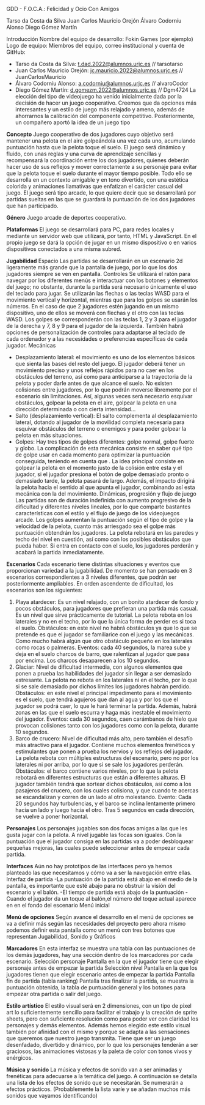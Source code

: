 GDD - F.O.C.A.: Felicidad y Ocio Con Amigos

Tarso da Costa da Silva
Juan Carlos Mauricio Orejón
Álvaro Codorníu Alonso
Diego Gómez Martín


Introducción
Nombre del equipo de desarrollo: Fokin Games (por ejemplo)
Logo de equipo:
Miembros del equipo, correo institucional y cuenta de GitHub:
-  Tarso da Costa da Silva: t.dad.2022@alumnos.urjc.es // tarsotarso
- Juan Carlos Mauricio Orejón: jc.mauricio.2022@alumnos.urjc.es // JuanCarlosMauricio
- Álvaro Codorníu Alonso: a.codorniu@alumnos.urjc.es // alvaroCodor
- Diego Gómez Martín: d.gomezm.2022@alumnos.urjc.es // Dgm4724
La elección del tipo de videojuego ha venido inicialmente dada por la decisión de hacer un juego cooperativo. Creemos que da opciones más interesantes y un estilo de juego más relajado y ameno, además de ahorrarnos la calibración del componente competitivo. Posteriormente, un compañero aportó la idea de un juego tipo 



**Concepto** 
Juego cooperativo de dos jugadores cuyo objetivo será mantener una pelota en el aire golpeándola una vez cada uno, acumulando puntuación hasta que la pelota toque el suelo. El juego será dinámico y fluido, con unas reglas y una curva de aprendizaje sencillas y recompensará la coordinación entre los dos jugadores, quienes deberán hacer uso de sus reflejos y mover correctamente a su personaje para evitar que la pelota toque el suelo durante el mayor tiempo posible. Todo ello se desarrolla en un contexto amigable y en tono divertido, con una estética colorida y animaciones llamativas que enfatizan el carácter casual del juego. El juego será tipo arcade, lo que quiere decir que se desarrollará por partidas sueltas en las que se guardará la puntuación de los dos jugadores que han participado.


**Género**
Juego arcade de deportes cooperativo.


**Plataformas**
El juego se desarrollará para PC, para redes locales y mediante un servidor web que utilizará, por tanto, HTML y JavaScript. En el propio juego se dará la opción de jugar en un mismo dispositivo o en varios dispositivos conectados a una misma subred.


**Jugabilidad** 
Espacio
Las partidas se desarrollarán en un escenario 2d ligeramente más grande que  la pantalla de juego, por lo que los dos jugadores siempre se ven en pantalla.
Controles
Se utilizará el ratón para navegar por los diferentes menús e interactuar con los botones y elementos del juego; no obstante, durante la partida será necesario únicamente el uso del teclado para jugar. Se utilizarán las flechas o las teclas WASD para el movimiento vertical y horizontal, mientras que para los golpes se usarán los números. En el caso de que 2 jugadores estén jugando en un mismo dispositivo, uno de ellos se moverá con flechas y el otro con las teclas WASD. Los golpes se corresponderán con las teclas 1, 2 y 3 para el jugador de la derecha y 7, 8 y 9 para el jugador de la izquierda. También habrá opciones de personalización de controles para adaptarse al teclado de cada ordenador y a las necesidades o preferencias específicas de cada jugador.
Mecánicas
- Desplazamiento lateral: el movimiento es uno de los elementos básicos que sienta las bases del resto del juego. El jugador deberá tener un movimiento preciso y unos reflejos rápidos para no caer en los obstáculos del terreno, así como para anticiparse a la trayectoria de la pelota y poder darle antes de que alcance el suelo. No existen colisiones entre jugadores, por lo que podrán moverse libremente por el escenario sin limitaciones. Así, algunas veces será necesario esquivar obstáculos, golpear la pelota en el aire, golpear la pelota en una dirección determinada o con cierta intensidad…
- Salto (desplazamiento vertical): El salto complementa al desplazamiento lateral, dotando al jugador de la movilidad completa necesaria para esquivar obstáculos del terreno o enemigos y para poder golpear la pelota en más situaciones.
- Golpes: Hay tres tipos de golpes diferentes: golpe normal, golpe fuerte y globo. La complicación de esta mecánica consiste en saber qué tipo de golpe usar en cada momento para optimizar la puntuación conseguida, teniendo en cuenta que . La idea principal consiste en  golpear la pelota en el momento justo de la colisión entre esta y el jugador, si el jugador presiona el botón de golpe demasiado pronto o demasiado tarde, la pelota pasará de largo. Además, el impacto dirigirá la pelota hacia el sentido al que apunta el jugador, combinando así esta mecánica con la del movimiento.
Dinámicas, progresión y flujo de juego
Las partidas son de duración indefinida con aumento progresivo de la dificultad y diferentes niveles lineales, por lo que comparte bastantes características con el estilo y el flujo de juego de los videojuegos arcade.
Los golpes aumentan la puntuación según el tipo de golpe y la velocidad de la pelota, cuanto más arriesgado sea el golpe más puntuación obtendrán los jugadores.
La pelota rebotará en las paredes y techo del nivel en cuestión, así como con los posibles obstáculos que pueda haber. Si entra en contacto con el suelo, los jugadores perderán y acabará la partida inmediatamente.


**Escenarios**
Cada escenario tiene distintas situaciones y eventos que proporcionan variedad a la jugabilidad. De momento se han pensado en 3 escenarios correspondientes a 3 niveles diferentes, que podrán ser posteriormente ampliables. En orden ascendente de dificultad, los escenarios son los siguientes:
1. Playa atardecer: Es un nivel relajado, con un bonito atardecer de fondo y pocos obstáculos, para jugadores que prefieran una partida más casual. Es un nivel que sirve prácticamente de tutorial. La pelota rebota en los laterales y no en el techo, por lo que la única forma de perder es si toca el suelo.
Obstáculos: en este nivel no habrá obstáculos ya que lo que se pretende es que el jugador se familiarice con el juego y las mecánicas. Como mucho habrá algún que otro obstáculo pequeño en los laterales como rocas o palmeras.
Eventos: cada 40 segundos, la marea sube y deja en el suelo charcos de barro, que ralentizan al jugador que pasa por encima. Los charcos desaparecen a los 10 segundos.
2. Glaciar: Nivel de dificultad intermedia, con algunos elementos que ponen a prueba las habilidades del jugador sin llegar a ser demasiado estresante. La pelota no rebota en los laterales ni en el techo, por lo que si se sale demasiado por dichos límites los jugadores habrán perdido.
Obstáculos: en este nivel el principal impedimento para el movimiento es el suelo, que tendrá agujeros que dan al agua y por los que el jugador se podrá caer, lo que le hará terminar la partida. Además, habrá zonas en las que el suelo escurra y haga más inestable el movimiento del jugador.
Eventos: cada 30 segundos, caen carámbanos de hielo que provocan colisiones tanto con los jugadores como con la pelota, durante 10 segundos.
3. Barco de crucero: Nivel de dificultad más alto, pero también el desafío más atractivo para el jugador. Contiene muchos elementos frenéticos y estimulantes que ponen a prueba los nervios y los reflejos del jugador. La pelota rebota con múltiples estructuras del escenario, pero no por los laterales ni por arriba, por lo que si se sale los jugadores perderán.
Obstáculos: el barco contiene varios niveles, por lo que la pelota rebotará en diferentes estructuras que están a diferentes alturas. El jugador también tendrá que sortear dichos obstáculos, así como a los pasajeros del crucero, con los cuales colisiona, y que cuando te acercas se escandalizan y corren de un lado al otro molestando. 
Evento: Cada 20 segundos hay turbulencias, y el barco se inclina lentamente primero hacia un lado y luego hacia el otro. Tras 5 segundos en cada dirección, se vuelve a poner horizontal.


**Personajes**
Los personajes jugables son dos focas amigas a las que les gusta jugar con la pelota. A nivel jugable las focas son iguales. Con la puntuación que el jugador consiga en las partidas va a poder desbloquear pequeñas mejoras, las cuales puede seleccionar antes de empezar cada partida.


**Interfaces** 
Aún no hay prototipos de las interfaces pero ya hemos planteado las que necesitamos y cómo va a ser la navegación entre ellas.
Interfaz de partida
-La puntuación de la partida está abajo en el medio de la pantalla, es importante que esté abajo para no obstruir la visión del escenario y el balón.
-El tiempo de partida está abajo de la puntuación
-Cuando el jugador da un toque al balón,el número del toque actual  aparece en en el fondo del escenario
Menú inicial


**Menú de opciones**
Según avance el desarrollo en el menú de opciones se va a definir más según las necesidades del proyecto pero ahora mismo podemos definir esta pantalla como un menú con tres botones que representan Jugabilidad, Sonido y Gráficos


**Marcadores**
En esta interfaz se muestra una tabla con las puntuaciones de los demás jugadores, hay una sección dentro de los marcadores por cada escenario.
Selección personaje
Pantalla en la que el jugador tiene que elegir personaje antes de empezar la partida
Selección nivel
Pantalla en la que los jugadores tienen que elegir escenario antes de empezar la partida
Pantalla fin de partida (tabla ranking)
	Pantalla tras finalizar la partida, se muestra la puntuación obtenida, la tabla de puntuación general y los botones para empezar otra partida o salir del juego.



**Estilo artístico** 
El estilo visual será en 2 dimensiones, con un tipo de  pixel art lo suficientemente sencillo para facilitar el trabajo y la creación de sprite sheets, pero con suficiente resolución como para poder ver con claridad los personajes y demás elementos. Además hemos elegido este estilo visual también por afinidad con el mismo y porque se adapta a las sensaciones que queremos que nuestro juego transmita. Tiene que ser un juego desenfadado, divertido y dinámico, por lo que los personajes tenderán a ser graciosos, las animaciones vistosas y la paleta de color con tonos vivos y enérgicos.


**Música y sonido** 
La música y efectos de sonido van a ser animadas y frenéticas para adecuarse a la temática del juego. A continuación se detalla una lista de los efectos de sonido que se necesitarán. Se numerarán a efectos prácticos. (Probablemente la lista varíe y se añadan muchos más sonidos que vayamos identificando)





